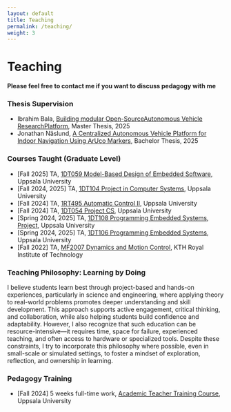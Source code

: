 ```yaml
---
layout: default
title: Teaching
permalink: /teaching/
weight: 3
---
```


# Teaching
**Please feel free to contact me if you want to discuss pedagogy with me**

### Thesis Supervision
* Ibrahim Bala, [Building modular Open-SourceAutonomous Vehicle ResearchPlatform](https://urn.kb.se/resolve?urn=urn:nbn:se:uu:diva-562947), Master Thesis, 2025
* Jonathan Näslund, [A Centralized Autonomous Vehicle Platform for Indoor Navigation Using ArUco Markers](https://urn.kb.se/resolve?urn=urn:nbn:se:uu:diva-564141), Bachelor Thesis, 2025

### Courses Taught (Graduate Level)
* [Fall 2025] TA, [1DT059 Model-Based Design of Embedded Software](https://www.uu.se/en/study/course?query=1DT059), Uppsala University
* [Fall 2024, 2025] TA, [1DT104 Project in Computer Systems](https://www.uu.se/en/study/course?query=1DT104), Uppsala University
* [Fall 2024] TA, [1RT495 Automatic Control II](https://www.uu.se/en/study/course?query=1RT495), Uppsala University
* [Fall 2024] TA, [1DT054 Project CS](https://www.uu.se/en/study/course?query=1DT054), Uppsala University
* [Spring 2024, 2025] TA, [1DT108 Programming Embedded Systems, Project](https://www.uu.se/en/study/course?query=1DT108), Uppsala University
* [Spring 2024, 2025] TA, [1DT106 Programming Embedded Systems](https://www.uu.se/en/study/course?query=1DT106), Uppsala University
* [Fall 2022] TA, [MF2007 Dynamics and Motion Control](https://www.kth.se/student/kurser/kurs/MF2007), KTH Royal Institute of Technology

### Teaching Philosophy: Learning by Doing
I believe students learn best through project-based and hands-on experiences, particularly in science and engineering, where applying theory to real-world problems promotes deeper understanding and skill development. This approach supports active engagement, critical thinking, and collaboration, while also helping students build confidence and adaptability. However, I also recognize that such education can be resource-intensive—it requires time, space for failure, experienced teaching, and often access to hardware or specialized tools. Despite these constraints, I try to incorporate this philosophy where possible, even in small-scale or simulated settings, to foster a mindset of exploration, reflection, and ownership in learning.

### Pedagogy Training
* [Fall 2024] 5 weeks full-time work, [Academic Teacher Training Course](https://www.uu.se/en/staff/employment/continuing-professional-development/courses-for-employees/academic-teacher-training-course), Uppsala University

